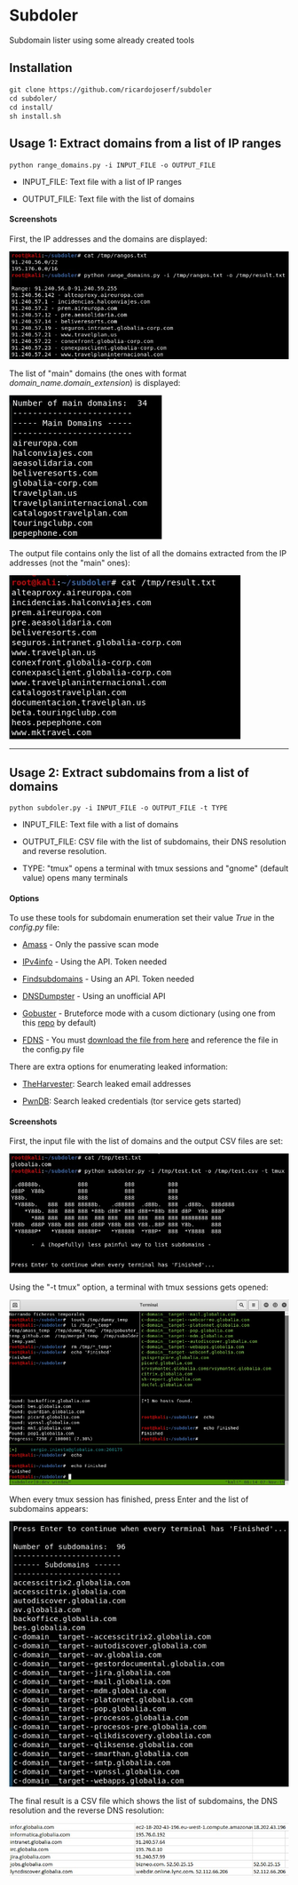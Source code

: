 # Subdoler

Subdomain lister using some already created tools 


## Installation

```
git clone https://github.com/ricardojoserf/subdoler
cd subdoler/
cd install/
sh install.sh
```


## Usage 1: Extract domains from a list of IP ranges

```
python range_domains.py -i INPUT_FILE -o OUTPUT_FILE
```

- INPUT_FILE: Text file with a list of IP ranges

- OUTPUT_FILE: Text file with the list of domains



#### Screenshots

First, the IP addresses and the domains are displayed:

![image](images/image10.jpg)

The list of "main" domains (the ones with format *domain_name.domain_extension*) is displayed:

![image](images/image11.jpg)

The output file contains only the list of all the domains extracted from the IP addresses (not the "main" ones):

![image](images/image12.jpg)



----------------------------------------------------------


## Usage 2: Extract subdomains from a list of domains

```
python subdoler.py -i INPUT_FILE -o OUTPUT_FILE -t TYPE
```

- INPUT_FILE: Text file with a list of domains

- OUTPUT_FILE: CSV file with the list of subdomains, their DNS resolution and reverse resolution.

- TYPE: "tmux" opens a terminal with tmux sessions and "gnome" (default value) opens many terminals


#### Options

To use these tools for subdomain enumeration set their value *True* in the *config.py* file:

- [Amass](https://github.com/OWASP/Amass) - Only the passive scan mode

- [IPv4info](http://ipv4info.com/tools/api/) - Using the API. Token needed

- [Findsubdomains](https://findsubdomains.com/) - Using an API. Token needed

- [DNSDumpster](https://github.com/PaulSec/API-dnsdumpster.com) - Using an unofficial API

- [Gobuster](https://github.com/OJ/gobuster) - Bruteforce mode with a cusom dictionary (using one from this [repo](https://github.com/danielmiessler/SecLists) by default)

- [FDNS](https://opendata.rapid7.com/sonar.fdns_v2/) - You must [download the file from here](https://opendata.rapid7.com/sonar.fdns_v2/) and reference the file in the config.py file


There are extra options for enumerating leaked information:

- [TheHarvester](https://github.com/laramies/theHarvester): Search leaked email addresses

- [PwnDB](https://github.com/davidtavarez/pwndb): Search leaked credentials (tor service gets started)



#### Screenshots

First, the input file with the list of domains and the output CSV files are set:

![image](images/image1.jpg)

Using the "-t tmux" option, a terminal with tmux sessions gets opened:

![image](images/image2.jpg)

When every tmux session has finished, press Enter and the list of subdomains appears:

![image](images/image3.jpg)

The final result is a CSV file which shows the list of subdomains, the DNS resolution and the reverse DNS resolution:

![image](images/image4.jpg)
